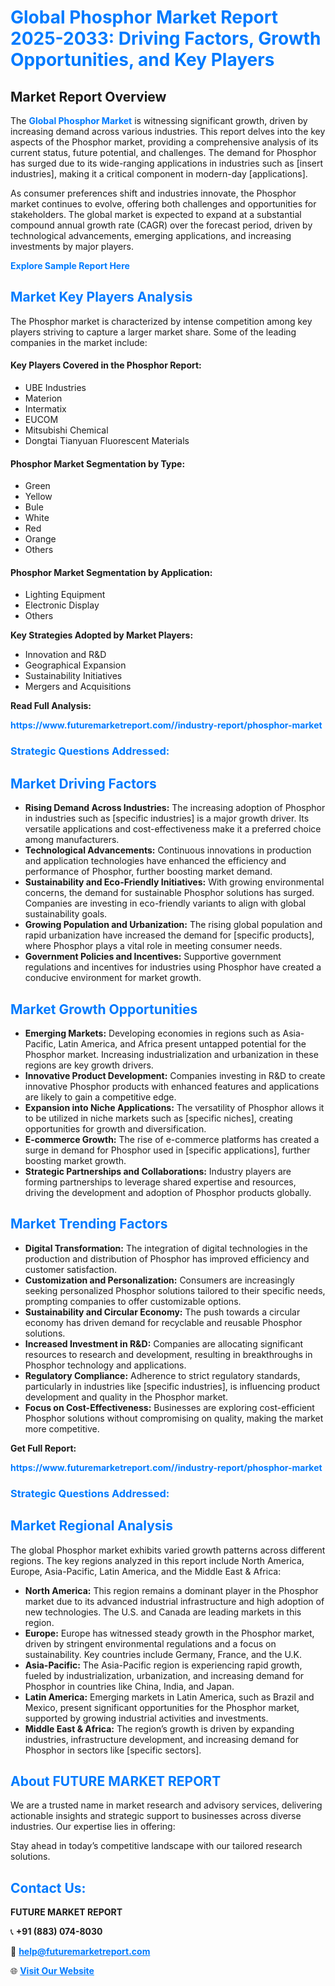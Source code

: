 <h1 style="color: #007BFF;">Global Phosphor Market Report 2025-2033: Driving Factors, Growth Opportunities, and Key Players</h1>

<section id="overview">
<h2>Market Report Overview</h2>
<p>The <a href="https://www.futuremarketreport.com//industry-report/phosphor-market" style="color: #007BFF; text-decoration: none;"><strong>Global Phosphor Market</strong></a> is witnessing significant growth, driven by increasing demand across various industries. This report delves into the key aspects of the Phosphor market, providing a comprehensive analysis of its current status, future potential, and challenges. The demand for Phosphor has surged due to its wide-ranging applications in industries such as [insert industries], making it a critical component in modern-day [applications].</p>
<p>As consumer preferences shift and industries innovate, the Phosphor market continues to evolve, offering both challenges and opportunities for stakeholders. The global market is expected to expand at a substantial compound annual growth rate (CAGR) over the forecast period, driven by technological advancements, emerging applications, and increasing investments by major players.</p>
</section>

<section id="overview">
<p><a href="https://www.futuremarketreport.com//request-sample/reportId=61388" style="color: #007BFF; text-decoration: none;"><strong>Explore Sample Report Here</strong></a></p>
</section>

<section id="key-players">
<h2 style="color: #007BFF;">Market Key Players Analysis</h2>
<p>The Phosphor market is characterized by intense competition among key players striving to capture a larger market share. Some of the leading companies in the market include:</p>
<h4>Key Players Covered in the Phosphor Report:</h4>
<ul><li>UBE Industries</li><li>Materion</li><li>Intermatix</li><li>EUCOM</li><li>Mitsubishi Chemical</li><li>Dongtai Tianyuan Fluorescent Materials</li></ul>
<h4>Phosphor Market Segmentation by Type:</h4>
<ul><li>Green</li><li>Yellow</li><li>Bule</li><li>White</li><li>Red</li><li>Orange</li><li>Others</li></ul>

<h4>Phosphor Market Segmentation by Application:</h4>
<ul><li>Lighting Equipment</li><li>Electronic Display</li><li>Others</li></ul>
<p><strong>Key Strategies Adopted by Market Players:</strong></p>
<ul>
<li>Innovation and R&D</li>
<li>Geographical Expansion</li>
<li>Sustainability Initiatives</li>
<li>Mergers and Acquisitions</li>
</ul>
</section>

<section>
<p><strong>Read Full Analysis: </strong></p><a href="https://www.futuremarketreport.com//industry-report/phosphor-market" style="color: #007BFF; text-decoration: none;"><strong>https://www.futuremarketreport.com//industry-report/phosphor-market</strong></a>
<h3 style="color: #007BFF;">Strategic Questions Addressed:</h3>
</section>

<section id="driving-factors">
<h2 style="color: #007BFF;">Market Driving Factors</h2>
<ul>
<li><strong>Rising Demand Across Industries:</strong> The increasing adoption of Phosphor in industries such as [specific industries] is a major growth driver. Its versatile applications and cost-effectiveness make it a preferred choice among manufacturers.</li>
<li><strong>Technological Advancements:</strong> Continuous innovations in production and application technologies have enhanced the efficiency and performance of Phosphor, further boosting market demand.</li>
<li><strong>Sustainability and Eco-Friendly Initiatives:</strong> With growing environmental concerns, the demand for sustainable Phosphor solutions has surged. Companies are investing in eco-friendly variants to align with global sustainability goals.</li>
<li><strong>Growing Population and Urbanization:</strong> The rising global population and rapid urbanization have increased the demand for [specific products], where Phosphor plays a vital role in meeting consumer needs.</li>
<li><strong>Government Policies and Incentives:</strong> Supportive government regulations and incentives for industries using Phosphor have created a conducive environment for market growth.</li>
</ul>
</section>

<section id="growth-opportunities">
<h2 style="color: #007BFF;">Market Growth Opportunities</h2>
<ul>
<li><strong>Emerging Markets:</strong> Developing economies in regions such as Asia-Pacific, Latin America, and Africa present untapped potential for the Phosphor market. Increasing industrialization and urbanization in these regions are key growth drivers.</li>
<li><strong>Innovative Product Development:</strong> Companies investing in R&D to create innovative Phosphor products with enhanced features and applications are likely to gain a competitive edge.</li>
<li><strong>Expansion into Niche Applications:</strong> The versatility of Phosphor allows it to be utilized in niche markets such as [specific niches], creating opportunities for growth and diversification.</li>
<li><strong>E-commerce Growth:</strong> The rise of e-commerce platforms has created a surge in demand for Phosphor used in [specific applications], further boosting market growth.</li>
<li><strong>Strategic Partnerships and Collaborations:</strong> Industry players are forming partnerships to leverage shared expertise and resources, driving the development and adoption of Phosphor products globally.</li>
</ul>
</section>

<section id="trending-factors">
<h2 style="color: #007BFF;">Market Trending Factors</h2>
<ul>
<li><strong>Digital Transformation:</strong> The integration of digital technologies in the production and distribution of Phosphor has improved efficiency and customer satisfaction.</li>
<li><strong>Customization and Personalization:</strong> Consumers are increasingly seeking personalized Phosphor solutions tailored to their specific needs, prompting companies to offer customizable options.</li>
<li><strong>Sustainability and Circular Economy:</strong> The push towards a circular economy has driven demand for recyclable and reusable Phosphor solutions.</li>
<li><strong>Increased Investment in R&D:</strong> Companies are allocating significant resources to research and development, resulting in breakthroughs in Phosphor technology and applications.</li>
<li><strong>Regulatory Compliance:</strong> Adherence to strict regulatory standards, particularly in industries like [specific industries], is influencing product development and quality in the Phosphor market.</li>
<li><strong>Focus on Cost-Effectiveness:</strong> Businesses are exploring cost-efficient Phosphor solutions without compromising on quality, making the market more competitive.</li>
</ul>
</section>

<section>
<p><strong>Get Full Report: </strong></p><a href="https://www.futuremarketreport.com//industry-report/phosphor-market" style="color: #007BFF; text-decoration: none;"><strong>https://www.futuremarketreport.com//industry-report/phosphor-market</strong></a>
<h3 style="color: #007BFF;">Strategic Questions Addressed:</h3>
</section>


<section id="regional-analysis">
<h2 style="color: #007BFF;">Market Regional Analysis</h2>
<p>The global Phosphor market exhibits varied growth patterns across different regions. The key regions analyzed in this report include North America, Europe, Asia-Pacific, Latin America, and the Middle East & Africa:</p>
<ul>
<li><strong>North America:</strong> This region remains a dominant player in the Phosphor market due to its advanced industrial infrastructure and high adoption of new technologies. The U.S. and Canada are leading markets in this region.</li>
<li><strong>Europe:</strong> Europe has witnessed steady growth in the Phosphor market, driven by stringent environmental regulations and a focus on sustainability. Key countries include Germany, France, and the U.K.</li>
<li><strong>Asia-Pacific:</strong> The Asia-Pacific region is experiencing rapid growth, fueled by industrialization, urbanization, and increasing demand for Phosphor in countries like China, India, and Japan.</li>
<li><strong>Latin America:</strong> Emerging markets in Latin America, such as Brazil and Mexico, present significant opportunities for the Phosphor market, supported by growing industrial activities and investments.</li>
<li><strong>Middle East & Africa:</strong> The region’s growth is driven by expanding industries, infrastructure development, and increasing demand for Phosphor in sectors like [specific sectors].</li>
</ul>
</section>

<footer>
<h2 style="color: #007BFF;">About FUTURE MARKET REPORT</h2>
<p>We are a trusted name in market research and advisory services, delivering actionable insights and strategic support to businesses across diverse industries. Our expertise lies in offering:</p>

<p>Stay ahead in today’s competitive landscape with our tailored research solutions.</p>

<h2 style="color: #007BFF;">Contact Us:</h2>
<p><strong>FUTURE MARKET REPORT</strong></p>
<p>📞 <strong>+91 (883) 074-8030</strong></p>
<p>📧 <strong><a href="mailto:help@futuremarketreport.com" style="color: #007BFF;">help@futuremarketreport.com</a></strong></p>
<p>🌐 <strong><a href="https://www.futuremarketreport.com/" style="color: #007BFF;">Visit Our Website</a></strong></p>
</footer>